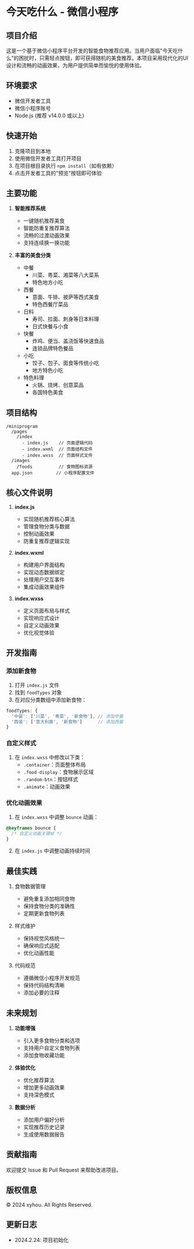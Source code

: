 # 今天吃什么 - 微信小程序

## 项目介绍
这是一个基于微信小程序平台开发的智能食物推荐应用。当用户面临"今天吃什么"的困扰时，只需轻点按钮，即可获得随机的美食推荐。本项目采用现代化的UI设计和流畅的动画效果，为用户提供简单而愉悦的使用体验。

## 环境要求
- 微信开发者工具
- 微信小程序账号
- Node.js (推荐 v14.0.0 或以上)

## 快速开始
1. 克隆项目到本地
2. 使用微信开发者工具打开项目
3. 在项目根目录执行 `npm install`（如有依赖）
4. 点击开发者工具的"预览"按钮即可体验

## 主要功能
1. **智能推荐系统**
   - 一键随机推荐美食
   - 智能防重复推荐算法
   - 流畅的过渡动画效果
   - 支持连续换一换功能

2. **丰富的美食分类**
   - 中餐
     * 川菜、粤菜、湘菜等八大菜系
     * 特色地方小吃
   - 西餐
     * 意面、牛排、披萨等西式美食
     * 特色西餐厅菜品
   - 日料
     * 寿司、拉面、刺身等日本料理
     * 日式快餐与小食
   - 快餐
     * 炸鸡、便当、盖浇饭等快速食品
     * 连锁品牌特色餐品
   - 小吃
     * 饺子、包子、面食等传统小吃
     * 地方特色小吃
   - 特色料理
     * 火锅、烧烤、创意菜品
     * 各国特色美食

## 项目结构
```
/miniprogram
  /pages
    /index
      - index.js    // 页面逻辑代码
      - index.wxml  // 页面结构文件
      - index.wxss  // 页面样式文件
  /images
    /foods          // 食物图标资源
  app.json         // 小程序配置文件
```

## 核心文件说明
1. **index.js**
   - 实现随机推荐核心算法
   - 管理食物分类与数据
   - 控制动画效果
   - 防重复推荐逻辑实现

2. **index.wxml**
   - 构建用户界面结构
   - 实现动态数据绑定
   - 处理用户交互事件
   - 集成动画效果组件

3. **index.wxss**
   - 定义页面布局与样式
   - 实现响应式设计
   - 自定义动画效果
   - 优化视觉体验

## 开发指南

### 添加新食物
1. 打开 `index.js` 文件
2. 找到 `foodTypes` 对象
3. 在对应分类数组中添加新食物：
```javascript
foodTypes: {
  '中餐': ['川菜', '粤菜', '新食物'], // 添加中餐
  '西餐': ['意大利面', '新食物']      // 添加西餐
}
```

### 自定义样式
1. 在 `index.wxss` 中修改以下类：
   - `.container`：页面整体布局
   - `.food-display`：食物展示区域
   - `.random-btn`：按钮样式
   - `.animate`：动画效果

### 优化动画效果
1. 在 `index.wxss` 中调整 `bounce` 动画：
```css
@keyframes bounce {
  /* 自定义动画关键帧 */
}
```
2. 在 `index.js` 中调整动画持续时间

## 最佳实践
1. 食物数据管理
   - 避免重复添加相同食物
   - 保持食物分类的准确性
   - 定期更新食物列表

2. 样式维护
   - 保持视觉风格统一
   - 确保响应式适配
   - 优化动画性能

3. 代码规范
   - 遵循微信小程序开发规范
   - 保持代码结构清晰
   - 添加必要的注释

## 未来规划
1. **功能增强**
   - 引入更多食物分类和选项
   - 支持用户自定义食物列表
   - 添加食物收藏功能

2. **体验优化**
   - 优化推荐算法
   - 增加更多动画效果
   - 支持深色模式

3. **数据分析**
   - 添加用户偏好分析
   - 实现推荐历史记录
   - 生成使用数据报告

## 贡献指南
欢迎提交 Issue 和 Pull Request 来帮助改进项目。

## 版权信息
© 2024 xyhou. All Rights Reserved.

## 更新日志
- 2024.2.24: 项目初始化